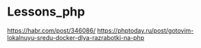 # Lessons_php

https://habr.com/post/346086/
https://phptoday.ru/post/gotovim-lokalnuyu-sredu-docker-dlya-razrabotki-na-php
